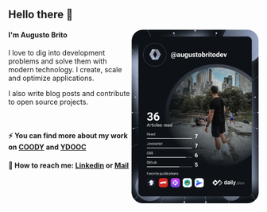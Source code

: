 ## Hello there 👋

<div align="left">
  <a href="https://api.daily.dev/get?r=augustobritodev" target="_blank">
    <img
      width="256"
      align="right"
      src="./devcard.svg"
    />
  </a>
</div>

#### I'm Augusto Brito

I love to dig into development problems and solve them with modern technology. I create, scale and optimize applications. 

I also write blog posts and contribute to open source projects.

</br>

#### ⚡ You can find more about my work on [COODY](https://coody.me) and [YDOOC](https://ydooc.me)
#### 🏁 How to reach me: [Linkedin](https://www.linkedin.com/in/augustobritodev/) or [Mail](mailto:augusto@ydooc.me)

  

  
